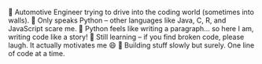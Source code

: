 🚗 Automotive Engineer trying to drive into the coding world (sometimes into walls).
🐍 Only speaks Python – other languages like Java, C, R, and JavaScript scare me.
💬 Python feels like writing a paragraph... so here I am, writing code like a story!
🧠 Still learning – if you find broken code, please laugh. It actually motivates me 😄
🔧 Building stuff slowly but surely. One line of code at a time.
